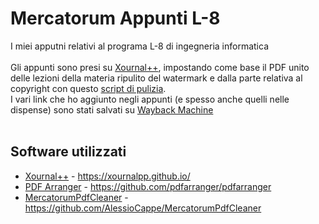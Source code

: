 # Mercatorum Appunti L-8
I miei apputni relativi al programa L-8 di ingegneria informatica<br>
<br>
Gli appunti sono presi su [Xournal++](https://xournalpp.github.io/), impostando come base il PDF unito delle lezioni della materia ripulito del watermark e dalla  parte relativa al copyright con questo [script di pulizia](https://github.com/AlessioCappe/MercatorumPdfCleaner).
<br>
I vari link che ho aggiunto negli appunti (e spesso anche quelli nelle dispense) sono stati salvati su [Wayback Machine](https://web.archive.org/)
<br>
<br>
## Software utilizzati ##
- [Xournal++](https://xournalpp.github.io/) - https://xournalpp.github.io/ 
- [PDF Arranger](https://github.com/pdfarranger/pdfarranger) - https://github.com/pdfarranger/pdfarranger
- [MercatorumPdfCleaner](https://github.com/AlessioCappe/MercatorumPdfCleaner) - https://github.com/AlessioCappe/MercatorumPdfCleaner

